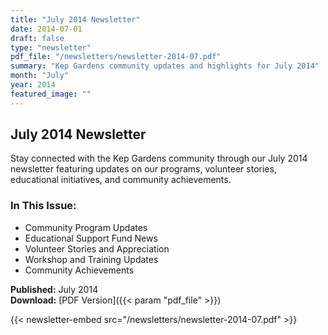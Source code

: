 ```yaml
---
title: "July 2014 Newsletter"
date: 2014-07-01
draft: false
type: "newsletter"
pdf_file: "/newsletters/newsletter-2014-07.pdf"
summary: "Kep Gardens community updates and highlights for July 2014"
month: "July"
year: 2014
featured_image: ""
---
```


## July 2014 Newsletter

Stay connected with the Kep Gardens community through our July 2014 newsletter featuring updates on our programs, volunteer stories, educational initiatives, and community achievements.

### In This Issue:
- Community Program Updates
- Educational Support Fund News
- Volunteer Stories and Appreciation
- Workshop and Training Updates
- Community Achievements

**Published:** July 2014  
**Download:** [PDF Version]({{< param "pdf_file" >}})

{{< newsletter-embed src="/newsletters/newsletter-2014-07.pdf" >}}
